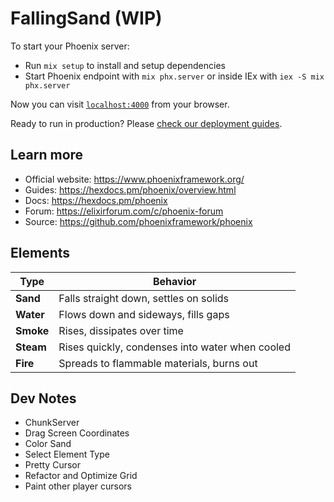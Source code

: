 # FallingSand (WIP)

To start your Phoenix server:

  * Run `mix setup` to install and setup dependencies
  * Start Phoenix endpoint with `mix phx.server` or inside IEx with `iex -S mix phx.server`

Now you can visit [`localhost:4000`](http://localhost:4000) from your browser.

Ready to run in production? Please [check our deployment guides](https://hexdocs.pm/phoenix/deployment.html).

## Learn more

  * Official website: https://www.phoenixframework.org/
  * Guides: https://hexdocs.pm/phoenix/overview.html
  * Docs: https://hexdocs.pm/phoenix
  * Forum: https://elixirforum.com/c/phoenix-forum
  * Source: https://github.com/phoenixframework/phoenix

## Elements

| Type      | Behavior                                        |
| --------- | ----------------------------------------------- |
| **Sand**  | Falls straight down, settles on solids          |
| **Water** | Flows down and sideways, fills gaps             |
| **Smoke** | Rises, dissipates over time                     |
| **Steam** | Rises quickly, condenses into water when cooled |
| **Fire**  | Spreads to flammable materials, burns out       |

## Dev Notes
* ChunkServer
* Drag Screen Coordinates
* Color Sand
* Select Element Type
* Pretty Cursor
* Refactor and Optimize Grid
* Paint other player cursors